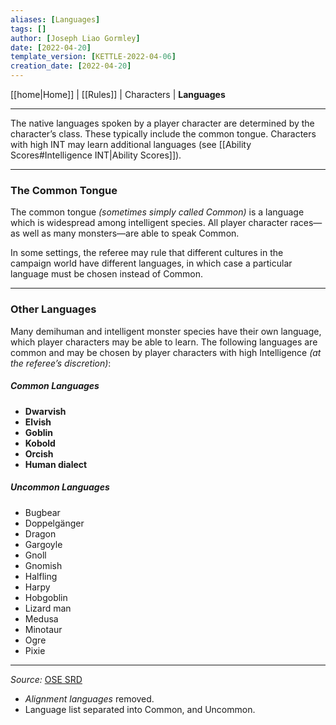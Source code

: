 ```yaml
---
aliases: [Languages]
tags: []
author: [Joseph Liao Gormley]
date: [2022-04-20]
template_version: [KETTLE-2022-04-06]
creation_date: [2022-04-20]
---
```

<!-- Home | Character Creation | -->
[[home|Home]] | [[Rules]] | Characters | **Languages**
___
The native languages spoken by a player character are determined by the character’s class. These typically include the common tongue. Characters with high INT may learn additional languages (see [[Ability Scores#Intelligence INT|Ability Scores]]). <!-- #Revisit -->

___
### The Common Tongue
The common tongue *(sometimes simply called Common)* is a language which is widespread among intelligent species. All player character races—as well as many monsters—are able to speak Common.

In some settings, the referee may rule that different cultures in the campaign world have different languages, in which case a particular language must be chosen instead of Common.

___
### Other Languages
Many demihuman and intelligent monster species have their own language, which player characters may be able to learn. The following languages are common and may be chosen by player characters with high Intelligence *(at the referee’s discretion)*:

##### Common Languages
- **Dwarvish**
- **Elvish**
- **Goblin**
- **Kobold**
- **Orcish**
- **Human dialect**

##### Uncommon Languages
- Bugbear
- Doppelgänger
- Dragon
- Gargoyle
- Gnoll
- Gnomish
- Halfling
- Harpy
- Hobgoblin
- Lizard man
- Medusa
- Minotaur
- Ogre
- Pixie

___
*Source:* [OSE SRD](https://oldschoolessentials.necroticgnome.com/srd/index.php/Languages)
- *Alignment languages* removed.
- Language list separated into Common, and Uncommon.
<!-- #Revisit Language rules -->
<!--*See also:* 
*References:*
*Source:* -->
<!-- Sources, read more, links, etc. -->
<!-- *Source: Entry by [[Mike Maxin]].* -->
<!-- Leave an empty line at the end, otherwise Exporter complains. -->
